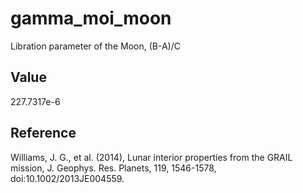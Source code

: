 # gamma_moi_moon

Libration parameter of the Moon, (B-A)/C

## Value

227.7317e-6

## Reference

Williams, J. G., et al. (2014), Lunar interior properties from the GRAIL mission, J. Geophys. Res. Planets, 119, 1546-1578, doi:10.1002/2013JE004559.


